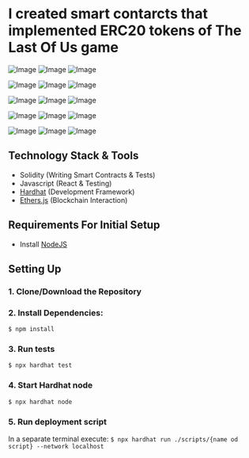 # I created smart contarcts that implemented ERC20 tokens of The Last Of Us game

![Image](https://github.com/turnMeUpSon/ERC20-Tokens-TheLastOfUs/blob/main/Screenshot%20from%202022-12-25%2018-24-52.png)
![Image](https://github.com/turnMeUpSon/ERC20-Tokens-TheLastOfUs/blob/main/tlou.jpg)
![Image](https://github.com/turnMeUpSon/ERC20-Tokens-TheLastOfUs/blob/main/Screenshot%20from%202022-12-25%2018-07-09.png)

![Image](https://github.com/turnMeUpSon/ERC20-Tokens-TheLastOfUs/blob/main/Screenshot%20from%202022-12-25%2018-25-46.png)
![Image](https://github.com/turnMeUpSon/ERC20-Tokens-TheLastOfUs/blob/main/infected.jpg)
![Image](https://github.com/turnMeUpSon/ERC20-Tokens-TheLastOfUs/blob/main/Screenshot%20from%202022-12-25%2018-08-37.png)

![Image](https://github.com/turnMeUpSon/ERC20-Tokens-TheLastOfUs/blob/main/Screenshot%20from%202022-12-25%2018-26-09.png)
![Image](https://github.com/turnMeUpSon/ERC20-Tokens-TheLastOfUs/blob/main/hunters.webp)
![Image](https://github.com/turnMeUpSon/ERC20-Tokens-TheLastOfUs/blob/main/Screenshot%20from%202022-12-25%2018-18-34.png)

![Image](https://github.com/turnMeUpSon/ERC20-Tokens-TheLastOfUs/blob/main/Screenshot%20from%202022-12-25%2018-26-27.png)
![Image](https://github.com/turnMeUpSon/ERC20-Tokens-TheLastOfUs/blob/main/civilians.jpeg)
![Image](https://github.com/turnMeUpSon/ERC20-Tokens-TheLastOfUs/blob/main/Screenshot%20from%202022-12-25%2018-18-34.png)

![Image](https://github.com/turnMeUpSon/ERC20-Tokens-TheLastOfUs/blob/main/Screenshot%20from%202022-12-25%2018-27-37.png)
![Image](https://github.com/turnMeUpSon/ERC20-Tokens-TheLastOfUs/blob/main/cicadas.webp)
![Image](https://github.com/turnMeUpSon/ERC20-Tokens-TheLastOfUs/blob/main/Screenshot%20from%202022-12-25%2018-22-17.png)

## Technology Stack & Tools

- Solidity (Writing Smart Contracts & Tests)
- Javascript (React & Testing)
- [Hardhat](https://hardhat.org/) (Development Framework)
- [Ethers.js](https://docs.ethers.io/v5/) (Blockchain Interaction)

## Requirements For Initial Setup

- Install [NodeJS](https://nodejs.org/en/)

## Setting Up

### 1. Clone/Download the Repository

### 2. Install Dependencies:

`$ npm install`

### 3. Run tests

`$ npx hardhat test`

### 4. Start Hardhat node

`$ npx hardhat node`

### 5. Run deployment script

In a separate terminal execute:
`$ npx hardhat run ./scripts/{name od script} --network localhost`

